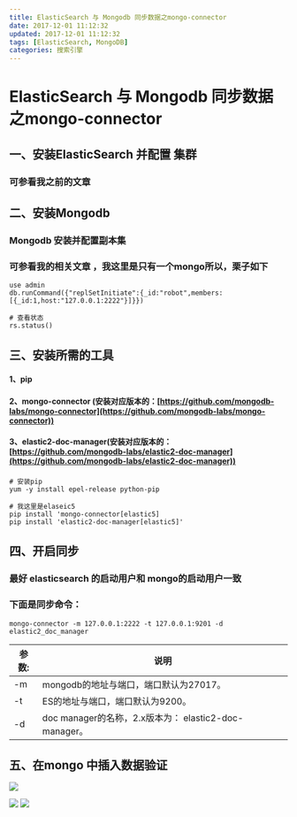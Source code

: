 ```yaml
---
title: ElasticSearch 与 Mongodb 同步数据之mongo-connector
date: 2017-12-01 11:12:32
updated: 2017-12-01 11:12:32
tags: [ElasticSearch, MongoDB]
categories: 搜索引擎
---
```

# ElasticSearch 与 Mongodb 同步数据之mongo-connector

## 一、安装ElasticSearch 并配置 集群
### 可参看我之前的文章

## 二、安装Mongodb

### Mongodb 安装并配置副本集
### 可参看我的相关文章 ，我这里是只有一个mongo所以，栗子如下
```
use admin
db.runCommand({"replSetInitiate":{_id:"robot",members:[{_id:1,host:"127.0.0.1:2222"}]}})

# 查看状态
rs.status()
```

## 三、安装所需的工具
#### 1、pip
#### 2、mongo-connector (安装对应版本的：[https://github.com/mongodb-labs/mongo-connector](https://github.com/mongodb-labs/mongo-connector))
#### 3、elastic2-doc-manager(安装对应版本的：[https://github.com/mongodb-labs/elastic2-doc-manager](https://github.com/mongodb-labs/elastic2-doc-manager))
```shell
# 安装pip
yum -y install epel-release python-pip

# 我这里是elaseic5 
pip install 'mongo-connector[elastic5]
pip install 'elastic2-doc-manager[elastic5]'
```

## 四、开启同步
### 最好 elasticsearch 的启动用户和 mongo的启动用户一致
### 下面是同步命令：
```
mongo-connector -m 127.0.0.1:2222 -t 127.0.0.1:9201 -d elastic2_doc_manager
```
|参数:|说明|
|--|--|
|-m| mongodb的地址与端口，端口默认为27017。 |
|-t|ES的地址与端口，端口默认为9200。 |
|-d|doc manager的名称，2.x版本为： elastic2-doc-manager。|

## 五、在mongo 中插入数据验证
![](59286.png)

![](64927.png)
![](76281.png)
